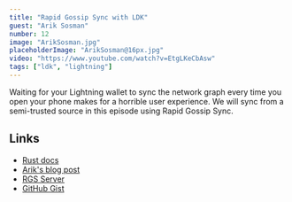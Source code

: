 ```yaml
---
title: "Rapid Gossip Sync with LDK"
guest: "Arik Sosman"
number: 12
image: "ArikSosman.jpg"
placeholderImage: "ArikSosman@16px.jpg"
video: "https://www.youtube.com/watch?v=EtgLKeCbAsw"
tags: ["ldk", "lightning"]
---
```


Waiting for your Lightning wallet to sync the network graph every time you open your phone makes for a horrible user experience. We will sync from a semi-trusted source in this episode using Rapid Gossip Sync.

## Links

- [Rust docs](https://docs.rs/lightning-rapid-gossip-sync/latest/lightning_rapid_gossip_sync/)
- [Arik's blog post](https://lightningdevkit.org/blog/announcing-rapid-gossip-sync/)
- [RGS Server](https://github.com/lightningdevkit/rapid-gossip-sync-server)
- [GitHub Gist](https://gist.github.com/arik-so/c4c549ed4541bbaefa3501731d02ab74)